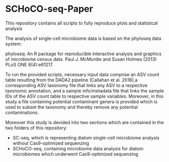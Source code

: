 # SCHoCO-seq-Paper
This repository contains all scripts to fully reproduce plots and statistical analysis

The analysis of single-cell microbiome data is based on the phyloseq data system:

  phyloseq: An R package for reproducible interactive analysis and
  graphics of microbiome census data. Paul J. McMurdie and Susan
  Holmes (2013) PLoS ONE 8(4):e61217.

To run the provided scripts, necessary input data comprise an ASV count table resulting from the DADA2 pipeline (Callahan et al. 2016),a corresponding ASV taxonomy file that links any ASV to a respective taxonomic annotation, and a sample info/metadata file that links the sample IDs of the ASV count table to respective sample variables. Moreover, in this study a file containing potential contaminant genera is provided which is used to subset the taxonomy and thereby remove any potential contaminations.

Moreover this study is devided into two sections which are contained in the two folders of this repository: 
- SC-seq, which is representing diatom single-cell microbiome analysis without Cas9-optimized sequenzing
- SCHoCO-seq, containing microbiome data analysis for diatom microbiomes which underwent Cas9-optimized sequenzing
